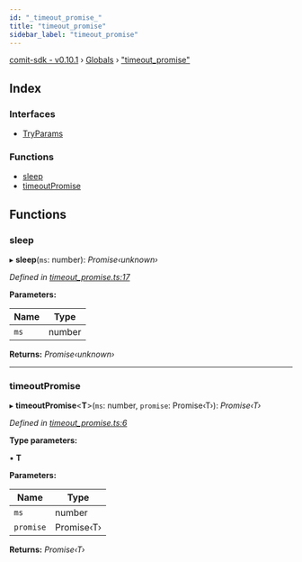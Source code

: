 ```yaml
---
id: "_timeout_promise_"
title: "timeout_promise"
sidebar_label: "timeout_promise"
---
```


[comit-sdk - v0.10.1](../index.md) › [Globals](../globals.md) › ["timeout_promise"](_timeout_promise_.md)

## Index

### Interfaces

* [TryParams](../interfaces/_timeout_promise_.tryparams.md)

### Functions

* [sleep](_timeout_promise_.md#sleep)
* [timeoutPromise](_timeout_promise_.md#timeoutpromise)

## Functions

###  sleep

▸ **sleep**(`ms`: number): *Promise‹unknown›*

*Defined in [timeout_promise.ts:17](https://github.com/comit-network/comit-js-sdk/blob/9af15bb/src/timeout_promise.ts#L17)*

**Parameters:**

Name | Type |
------ | ------ |
`ms` | number |

**Returns:** *Promise‹unknown›*

___

###  timeoutPromise

▸ **timeoutPromise**<**T**>(`ms`: number, `promise`: Promise‹T›): *Promise‹T›*

*Defined in [timeout_promise.ts:6](https://github.com/comit-network/comit-js-sdk/blob/9af15bb/src/timeout_promise.ts#L6)*

**Type parameters:**

▪ **T**

**Parameters:**

Name | Type |
------ | ------ |
`ms` | number |
`promise` | Promise‹T› |

**Returns:** *Promise‹T›*

